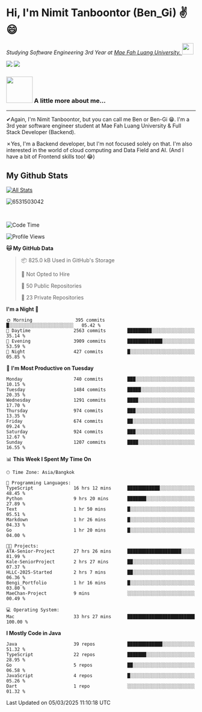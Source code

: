 # Hi, I'm Nimit Tanboontor (Ben_Gi) ✌😄
<p><em>Studying Software Engineering 3rd Year at <a href="https://en.mfu.ac.th/home.html"> Mae Fah Luang University.
</a><img src="https://media.giphy.com/media/WUlplcMpOCEmTGBtBW/giphy.gif" width="30"> </em></p>


[![](https://img.shields.io/badge/linkedin-%230077B5.svg?style=for-the-badge&logo=linkedin)]([https://www.linkedin.com/in/thanaphoom-babparn/](https://www.linkedin.com/in/nimit-tanbooutor-798139246/))
[![](https://img.shields.io/badge/Medium-12100E?style=for-the-badge&logo=medium&logoColor=white)](https://medium.com/@nimittanbooutor)

### <img src="https://media.giphy.com/media/VgCDAzcKvsR6OM0uWg/giphy.gif" width="70"> A little more about me...  

<hr> <!-- Horizontal line -->

&#10004;Again, I'm Nimit Tanboontor, but you can call me Ben or Ben-Gi 😁. I'm a 3rd year software engineer student at Mae Fah Luang University & Full Stack Developer (Backend).

&#10007;Yes, I'm a Backend developer, but I'm not focused solely on that. I'm also interested in the world of cloud computing and Data Field and AI. (And I have a bit of Frontend skills too! 😂)


## My Github Stats

[![All Stats](https://github-readme-stats.vercel.app/api?username=6531503042&show_icons=true&theme=algolia)](https://github.com/6531503042)

<p><img align="center" src="https://github-readme-streak-stats.herokuapp.com/?user=6531503042&" alt="6531503042" /></p>

<br />


<!--START_SECTION:waka-->
![Code Time](http://img.shields.io/badge/Code%20Time-344%20hrs%2029%20mins-blue)

![Profile Views](http://img.shields.io/badge/Profile%20Views-17-blue)

**🐱 My GitHub Data** 

> 📦 825.0 kB Used in GitHub's Storage 
 > 
> 🚫 Not Opted to Hire
 > 
> 📜 50 Public Repositories 
 > 
> 🔑 23 Private Repositories 
 > 
**I'm a Night 🦉** 

```text
🌞 Morning                395 commits         █░░░░░░░░░░░░░░░░░░░░░░░░   05.42 % 
🌆 Daytime                2563 commits        █████████░░░░░░░░░░░░░░░░   35.14 % 
🌃 Evening                3909 commits        █████████████░░░░░░░░░░░░   53.59 % 
🌙 Night                  427 commits         █░░░░░░░░░░░░░░░░░░░░░░░░   05.85 % 
```
📅 **I'm Most Productive on Tuesday** 

```text
Monday                   740 commits         ███░░░░░░░░░░░░░░░░░░░░░░   10.15 % 
Tuesday                  1484 commits        █████░░░░░░░░░░░░░░░░░░░░   20.35 % 
Wednesday                1291 commits        ████░░░░░░░░░░░░░░░░░░░░░   17.70 % 
Thursday                 974 commits         ███░░░░░░░░░░░░░░░░░░░░░░   13.35 % 
Friday                   674 commits         ██░░░░░░░░░░░░░░░░░░░░░░░   09.24 % 
Saturday                 924 commits         ███░░░░░░░░░░░░░░░░░░░░░░   12.67 % 
Sunday                   1207 commits        ████░░░░░░░░░░░░░░░░░░░░░   16.55 % 
```


📊 **This Week I Spent My Time On** 

```text
🕑︎ Time Zone: Asia/Bangkok

💬 Programming Languages: 
TypeScript               16 hrs 12 mins      ████████████░░░░░░░░░░░░░   48.45 % 
Python                   9 hrs 20 mins       ███████░░░░░░░░░░░░░░░░░░   27.89 % 
Text                     1 hr 50 mins        █░░░░░░░░░░░░░░░░░░░░░░░░   05.51 % 
Markdown                 1 hr 26 mins        █░░░░░░░░░░░░░░░░░░░░░░░░   04.33 % 
Go                       1 hr 20 mins        █░░░░░░░░░░░░░░░░░░░░░░░░   04.00 % 

🐱‍💻 Projects: 
ATA-Senior-Project       27 hrs 26 mins      ████████████████████░░░░░   81.99 % 
Kale-SeniorProject       2 hrs 27 mins       ██░░░░░░░░░░░░░░░░░░░░░░░   07.37 % 
HLLC-2025-Started        2 hrs 7 mins        ██░░░░░░░░░░░░░░░░░░░░░░░   06.36 % 
Bengi_Portfolio          1 hr 16 mins        █░░░░░░░░░░░░░░░░░░░░░░░░   03.80 % 
MaeChan-Project          9 mins              ░░░░░░░░░░░░░░░░░░░░░░░░░   00.49 % 

💻 Operating System: 
Mac                      33 hrs 27 mins      █████████████████████████   100.00 % 
```

**I Mostly Code in Java** 

```text
Java                     39 repos            █████████████░░░░░░░░░░░░   51.32 % 
TypeScript               22 repos            ███████░░░░░░░░░░░░░░░░░░   28.95 % 
Go                       5 repos             ██░░░░░░░░░░░░░░░░░░░░░░░   06.58 % 
JavaScript               4 repos             █░░░░░░░░░░░░░░░░░░░░░░░░   05.26 % 
Dart                     1 repo              ░░░░░░░░░░░░░░░░░░░░░░░░░   01.32 % 
```




 Last Updated on 05/03/2025 11:10:18 UTC
<!--END_SECTION:waka-->
